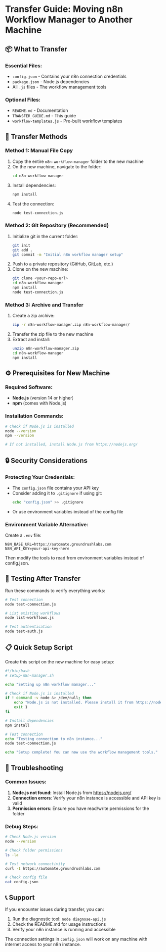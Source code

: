 # Transfer Guide: Moving n8n Workflow Manager to Another Machine

## 📦 What to Transfer

### Essential Files:
- `config.json` - Contains your n8n connection credentials
- `package.json` - Node.js dependencies
- All `.js` files - The workflow management tools

### Optional Files:
- `README.md` - Documentation
- `TRANSFER_GUIDE.md` - This guide
- `workflow-templates.js` - Pre-built workflow templates

## 🔄 Transfer Methods

### Method 1: Manual File Copy
1. Copy the entire `n8n-workflow-manager` folder to the new machine
2. On the new machine, navigate to the folder:
   ```bash
   cd n8n-workflow-manager
   ```
3. Install dependencies:
   ```bash
   npm install
   ```
4. Test the connection:
   ```bash
   node test-connection.js
   ```

### Method 2: Git Repository (Recommended)
1. Initialize git in the current folder:
   ```bash
   git init
   git add .
   git commit -m "Initial n8n workflow manager setup"
   ```
2. Push to a private repository (GitHub, GitLab, etc.)
3. Clone on the new machine:
   ```bash
   git clone <your-repo-url>
   cd n8n-workflow-manager
   npm install
   node test-connection.js
   ```

### Method 3: Archive and Transfer
1. Create a zip archive:
   ```bash
   zip -r n8n-workflow-manager.zip n8n-workflow-manager/
   ```
2. Transfer the zip file to the new machine
3. Extract and install:
   ```bash
   unzip n8n-workflow-manager.zip
   cd n8n-workflow-manager
   npm install
   ```

## ⚙️ Prerequisites for New Machine

### Required Software:
- **Node.js** (version 14 or higher)
- **npm** (comes with Node.js)

### Installation Commands:
```bash
# Check if Node.js is installed
node --version
npm --version

# If not installed, install Node.js from https://nodejs.org/
```

## 🔒 Security Considerations

### Protecting Your Credentials:
- The `config.json` file contains your API key
- Consider adding it to `.gitignore` if using git:
  ```bash
  echo "config.json" >> .gitignore
  ```
- Or use environment variables instead of the config file

### Environment Variable Alternative:
Create a `.env` file:
```
N8N_BASE_URL=https://automate.groundrushlabs.com
N8N_API_KEY=your-api-key-here
```

Then modify the tools to read from environment variables instead of config.json.

## 🧪 Testing After Transfer

Run these commands to verify everything works:

```bash
# Test connection
node test-connection.js

# List existing workflows
node list-workflows.js

# Test authentication
node test-auth.js
```

## 📋 Quick Setup Script

Create this script on the new machine for easy setup:

```bash
#!/bin/bash
# setup-n8n-manager.sh

echo "Setting up n8n workflow manager..."

# Check if Node.js is installed
if ! command -v node &> /dev/null; then
    echo "Node.js is not installed. Please install it from https://nodejs.org/"
    exit 1
fi

# Install dependencies
npm install

# Test connection
echo "Testing connection to n8n instance..."
node test-connection.js

echo "Setup complete! You can now use the workflow management tools."
```

## 🔧 Troubleshooting

### Common Issues:

1. **Node.js not found**: Install Node.js from https://nodejs.org/
2. **Connection errors**: Verify your n8n instance is accessible and API key is valid
3. **Permission errors**: Ensure you have read/write permissions for the folder

### Debug Steps:
```bash
# Check Node.js version
node --version

# Check folder permissions
ls -la

# Test network connectivity
curl -I https://automate.groundrushlabs.com

# Check config file
cat config.json
```

## 📞 Support

If you encounter issues during transfer, you can:
1. Run the diagnostic tool: `node diagnose-api.js`
2. Check the README.md for usage instructions
3. Verify your n8n instance is running and accessible

The connection settings in `config.json` will work on any machine with internet access to your n8n instance.
